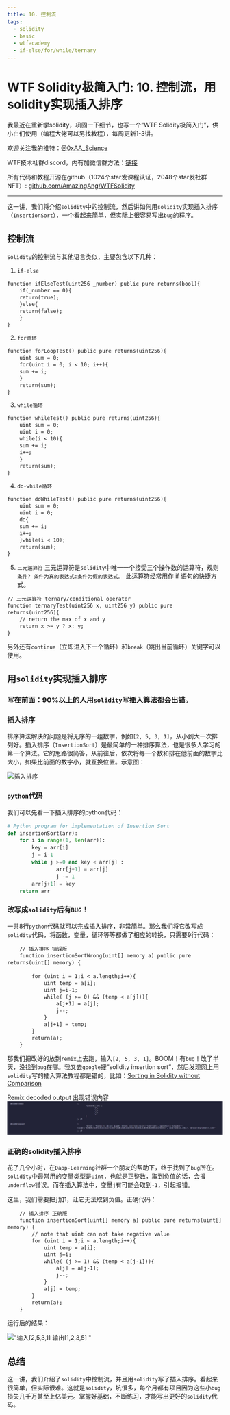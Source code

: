 ```yaml
---
title: 10. 控制流
tags:
  - solidity
  - basic
  - wtfacademy
  - if-else/for/while/ternary
---
```


# WTF Solidity极简入门: 10. 控制流，用solidity实现插入排序

我最近在重新学solidity，巩固一下细节，也写一个“WTF Solidity极简入门”，供小白们使用（编程大佬可以另找教程），每周更新1-3讲。

欢迎关注我的推特：[@0xAA_Science](https://twitter.com/0xAA_Science)

WTF技术社群discord，内有加微信群方法：[链接](https://discord.gg/5akcruXrsk)

所有代码和教程开源在github（1024个star发课程认证，2048个star发社群NFT）: [github.com/AmazingAng/WTFSolidity](https://github.com/AmazingAng/WTFSolidity)

-----
这一讲，我们将介绍`solidity`中的控制流，然后讲如何用`solidity`实现插入排序（`InsertionSort`），一个看起来简单，但实际上很容易写出`bug`的程序。

## 控制流
`Solidity`的控制流与其他语言类似，主要包含以下几种：

1. `if-else`

```solidity
function ifElseTest(uint256 _number) public pure returns(bool){
    if(_number == 0){
	return(true);
    }else{
	return(false);
    }
}
```
2. `for循环`

```solidity
function forLoopTest() public pure returns(uint256){
    uint sum = 0;
    for(uint i = 0; i < 10; i++){
	sum += i;
    }
    return(sum);
}
```
3. `while循环`

```solidity
function whileTest() public pure returns(uint256){
    uint sum = 0;
    uint i = 0;
    while(i < 10){
	sum += i;
	i++;
    }
    return(sum);
}
```
4. `do-while循环`

```solidity
function doWhileTest() public pure returns(uint256){
    uint sum = 0;
    uint i = 0;
    do{
	sum += i;
	i++;
    }while(i < 10);
    return(sum);
}
```

5. `三元运算符`
三元运算符是`solidity`中唯一一个接受三个操作数的运算符，规则`条件? 条件为真的表达式:条件为假的表达式`。 此运算符经常用作 if 语句的快捷方式。

```solidity
// 三元运算符 ternary/conditional operator
function ternaryTest(uint256 x, uint256 y) public pure returns(uint256){
    // return the max of x and y
    return x >= y ? x: y; 
}
```

另外还有`continue`（立即进入下一个循环）和`break`（跳出当前循环）关键字可以使用。

## 用`solidity`实现插入排序
### 写在前面：90%以上的人用`solidity`写插入算法都会出错。

### 插入排序
排序算法解决的问题是将无序的一组数字，例如`[2, 5, 3, 1]`，从小到大一次排列好。插入排序（`InsertionSort`）是最简单的一种排序算法，也是很多人学习的第一个算法。它的思路很简答，从前往后，依次将每一个数和排在他前面的数字比大小，如果比前面的数字小，就互换位置。示意图：

![插入排序](https://i.pinimg.com/originals/92/b0/34/92b034385c440e08bc8551c97df0a2e3.gif)

### `python`代码
我们可以先看一下插入排序的python代码：
```python
# Python program for implementation of Insertion Sort
def insertionSort(arr):
	for i in range(1, len(arr)):
		key = arr[i]
		j = i-1
		while j >=0 and key < arr[j] :
				arr[j+1] = arr[j]
				j -= 1
		arr[j+1] = key
    return arr
```
### 改写成`solidity`后有`BUG`！
一共8行`python`代码就可以完成插入排序，非常简单。那么我们将它改写成`solidity`代码，将函数，变量，循环等等都做了相应的转换，只需要9行代码：
``` solidity
    // 插入排序 错误版
    function insertionSortWrong(uint[] memory a) public pure returns(uint[] memory) {
        
        for (uint i = 1;i < a.length;i++){
            uint temp = a[i];
            uint j=i-1;
            while( (j >= 0) && (temp < a[j])){
                a[j+1] = a[j];
                j--;
            }
            a[j+1] = temp;
        }
        return(a);
    }
```
那我们把改好的放到`remix`上去跑，输入`[2, 5, 3, 1]`。BOOM！有`bug`！改了半天，没找到`bug`在哪。我又去`google`搜”solidity insertion sort”，然后发现网上用`solidity`写的插入算法教程都是错的，比如：[Sorting in Solidity without Comparison](https://medium.com/coinmonks/sorting-in-solidity-without-comparison-4eb47e04ff0d)

Remix decoded output 出现错误内容
![10-1](./img/10-1.jpg)

### 正确的solidity插入排序
花了几个小时，在`Dapp-Learning`社群一个朋友的帮助下，终于找到了`bug`所在。`solidity`中最常用的变量类型是`uint`，也就是正整数，取到负值的话，会报`underflow`错误。而在插入算法中，变量`j`有可能会取到`-1`，引起报错。

这里，我们需要把`j`加1，让它无法取到负值。正确代码：
```solidity
    // 插入排序 正确版
    function insertionSort(uint[] memory a) public pure returns(uint[] memory) {
        // note that uint can not take negative value
        for (uint i = 1;i < a.length;i++){
            uint temp = a[i];
            uint j=i;
            while( (j >= 1) && (temp < a[j-1])){
                a[j] = a[j-1];
                j--;
            }
            a[j] = temp;
        }
        return(a);
    }
```
运行后的结果：

!["输入[2,5,3,1] 输出[1,2,3,5]
"](https://images.mirror-media.xyz/publication-images/S-i6rwCMeXoi8eNJ0fRdB.png?height=300&width=554)

## 总结
这一讲，我们介绍了`solidity`中控制流，并且用`solidity`写了插入排序。看起来很简单，但实际很难。这就是`solidity`，坑很多，每个月都有项目因为这些小`bug`损失几千万甚至上亿美元。掌握好基础，不断练习，才能写出更好的`solidity`代码。

